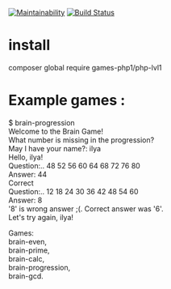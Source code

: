 [![Maintainability](https://api.codeclimate.com/v1/badges/24d658ca4d0a737c2d7b/maintainability)](https://codeclimate.com/github/zxz112/php-games/maintainability)
[![Build Status](https://travis-ci.org/zxz112/php-games.svg?branch=master)](https://travis-ci.org/zxz112/php-games)

# install 
composer global require games-php1/php-lvl1

# Example games : 
$ brain-progression  
Welcome to the Brain Game!  
What number is missing in the progression?  
May I have your name?: ilya  
Hello, ilya!  
Question:.. 48 52 56 60 64 68 72 76 80  
Answer: 44  
Correct  
Question:.. 12 18 24 30 36 42 48 54 60  
Answer: 8  
'8' is wrong answer ;(. Correct answer was '6'.  
Let's try again, ilya!  


Games:  
brain-even,  
brain-prime,  
brain-calc,  
brain-progression,  
brain-gcd.  
